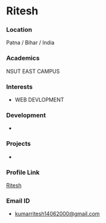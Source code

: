 # Ritesh

### Location

Patna / Bihar / India

### Academics

NSUT EAST CAMPUS

### Interests

- WEB DEVLOPMENT

### Development

- 

### Projects

-

### Profile Link

 [Ritesh](https://github.com/Slowgeek)

### Email ID

- kumarritesh14062000@gmail.com


